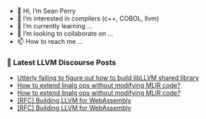 - 👋 Hi, I’m Sean Perry
- 👀 I’m interested in compilers (c++, COBOL, llvm)
- 🌱 I’m currently learning ...
- 💞️ I’m looking to collaborate on ...
- 📫 How to reach me ...

<!---
s66perry/s66perry is a ✨ special ✨ repository because its `README.md` (this file) appears on your GitHub profile.
You can click the Preview link to take a look at your changes.
--->
### 📕 Latest LLVM Discourse Posts

<!-- DISCOURSE-LLVM:START -->
- [Utterly failing to figure out how to build libLLVM shared library](https://discourse.llvm.org/t/utterly-failing-to-figure-out-how-to-build-libllvm-shared-library/79064#post_12)
- [How to extend linalg ops without modifying MLIR code?](https://discourse.llvm.org/t/how-to-extend-linalg-ops-without-modifying-mlir-code/78934#post_7)
- [How to extend linalg ops without modifying MLIR code?](https://discourse.llvm.org/t/how-to-extend-linalg-ops-without-modifying-mlir-code/78934#post_6)
- [[RFC] Building LLVM for WebAssembly](https://discourse.llvm.org/t/rfc-building-llvm-for-webassembly/79073#post_20)
- [[RFC] Building LLVM for WebAssembly](https://discourse.llvm.org/t/rfc-building-llvm-for-webassembly/79073#post_19)
<!-- DISCOURSE-LLVM:END -->
